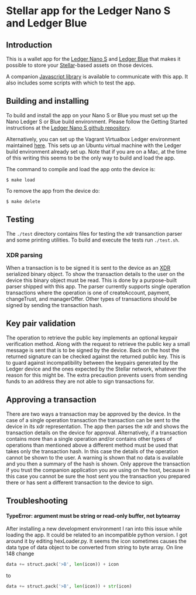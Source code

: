 # Stellar app for the Ledger Nano S and Ledger Blue

## Introduction

This is a wallet app for the [Ledger Nano S](https://www.ledgerwallet.com/products/ledger-nano-s) and [Ledger Blue](https://www.ledgerwallet.com/products/ledger-blue) that makes it possible to store your [Stellar](https://www.stellar.org/)-based assets on those devices.

A companion [Javascript library](https://github.com/lenondupe/stellar-ledger-api) is available to communicate with this app. It also includes some scripts with which to test the app.

## Building and installing

To build and install the app on your Nano S or Blue you must set up the Nano Ledger S or Blue build environment. Please follow the Getting Started instructions at the [Ledger Nano S github repository](https://github.com/LedgerHQ/ledger-nano-s).

Alternatively, you can set up the Vagrant Virtualbox Ledger environment maintained [here](https://github.com/fix/ledger-vagrant). This sets up an Ubuntu virtual machine with the Ledger build environment already set up. Note that if you are on a Mac, at the time of this writing this seems to be the only way to build and load the app.

The command to compile and load the app onto the device is:

```$ make load```

To remove the app from the device do:

```$ make delete```

## Testing

The `./test` directory contains files for testing the xdr transanction parser and some printing utilities. To build and execute the tests run `./test.sh`.

### XDR parsing

When a transaction is to be signed it is sent to the device as an [XDR](https://tools.ietf.org/html/rfc1832) serialized binary object. To show the transaction details to the user on the device this binary object must be read. This is done by a purpose-built parser shipped with this app. The parser currently supports single operation transactions where the operation is one of createAccount, payment, changeTrust, and managerOffer. Other types of transactions should be signed by sending the transaction hash.

## Key pair validation

The operation to retrieve the public key implements an optional keypair verification method. Along with the request to retrieve the public key a small message is sent that is to be signed by the device. Back on the host the returned signature can be checked against the returned public key. This is to guard against incompatibility between the keypairs generated by the Ledger device and the ones expected by the Stellar network, whatever the reason for this might be. The extra precaution prevents users from sending funds to an address they are not able to sign transactions for.

## Approving a transaction

There are two ways a transaction may be approved by the device. In the case of a single operation transaction the transaction can be sent to the device in its xdr representation. The app then parses the xdr and shows the transaction details on the device for approval.
Alternatively, if a transaction contains more than a single operation and/or contains other types of operations than mentioned above a different method must be used that takes only the transaction hash. In this case the details of the operation cannot be shown to the user. A warning is shown that no data is available and you then a summary of the hash is shown. Only approve the transaction if you trust the companion application you are using on the host, because in this case you cannot be sure the host sent you the transaction you prepared there or has sent a different transaction to the device to sign.

## Troubleshooting

#### TypeError: argument must be string or read-only buffer, not bytearray

After installing a new development environment I ran into this issue while loading the app. It could be related to an incompatible python version. I got around it by editing hexLoader.py. It seems the icon sometimes causes the data type of data object to be converted from string to byte array. On line 148 change
```python
data += struct.pack('>B', len(icon)) + icon
```  
to 
```python
data += struct.pack('>B', len(icon)) + str(icon)
```
